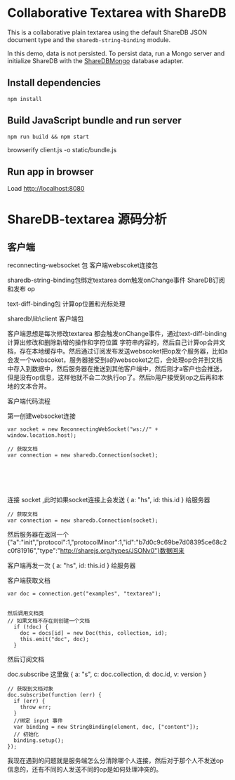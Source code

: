 
# Collaborative Textarea with ShareDB

This is a collaborative plain textarea using the default ShareDB JSON document
type and the `sharedb-string-binding` module.

In this demo, data is not persisted. To persist data, run a Mongo
server and initialize ShareDB with the
[ShareDBMongo](https://github.com/share/sharedb-mongo) database adapter.

## Install dependencies
```
npm install
```

## Build JavaScript bundle and run server
```
npm run build && npm start
```

browserify client.js -o static/bundle.js

## Run app in browser
Load [http://localhost:8080](http://localhost:8080)



# ShareDB-textarea 源码分析

## 客户端

reconnecting-websocket 包 客户端webscoket连接包

sharedb-string-binding包绑定textarea dom触发onChange事件 ShareDB订阅和发布 op

text-diff-binding包 计算op位置和光标处理

 sharedb\lib\client  客户端包



客户端思想是每次修改textarea 都会触发onChange事件，通过text-diff-binding计算出修改和删除新增的操作和字符位置 字符串内容的，然后自己计算op合并文档，存在本地缓存中。然后通过订阅发布发送webscoket把op发个服务器，比如a 会发一个webscoket，服务器接受到a的webscoket之后，会处理op合并到文档中存入到数据中，然后服务器在推送到其他客户端中，然后刚才a客户也会推送，但是没有op信息，这样他就不会二次执行op了。然后b用户接受到op之后再和本地的文本合并。



客户端代码流程

第一创建websocket连接

```
var socket = new ReconnectingWebSocket("ws://" + window.location.host);

// 获取文档 
var connection = new sharedb.Connection(socket);


 



```

连接 socket ,此时如果socket连接上会发送 { a: "hs", id: this.id } 给服务器

```
// 获取文档 
var connection = new sharedb.Connection(socket);
```

 然后服务器在返回一个{"a":"init","protocol":1,"protocolMinor":1,"id":"b7d0c9c69be7d08395ce68c2c0f81916","type":"http://sharejs.org/types/JSONv0"}数据回来

客户端再发一次 { a: "hs", id: this.id } 给服务器



客户端获取文档

```
var doc = connection.get("examples", "textarea");


然后调用文档类
// 如果文档不存在则创建一个文档
  if (!doc) {
    doc = docs[id] = new Doc(this, collection, id);
    this.emit("doc", doc);
  }
```



然后订阅文档

doc.subscribe 这里做  { a: "s", c: doc.collection, d: doc.id, v: version }

```
// 获取到文档对象
doc.subscribe(function (err) {
  if (err) {
    throw err;
  }
  //绑定 input 事件
  var binding = new StringBinding(element, doc, ["content"]);
  // 初始化
  binding.setup();
});

```





我现在遇到的问题就是服务端怎么分清除哪个人连接，然后对于那个人不发送op信息的，还有不同的人发送不同的op是如何处理冲突的。







